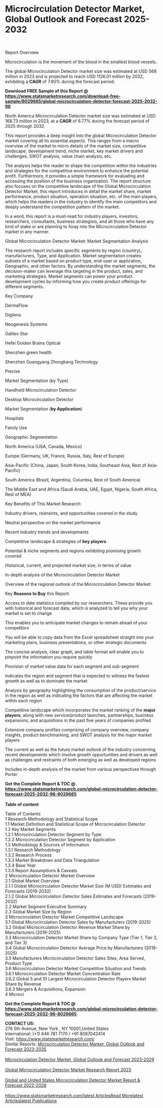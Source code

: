 <h1>Microcirculation Detector Market, Global Outlook and Forecast 2025-2032</h1><br/><p>Report Overview</p><p>Microcirculation is the movement of the blood in the smallest blood vessels.</p><p>The global Microcirculation Detector market size was estimated at USD 568 million in 2023 and is projected to reach USD 1126.01 million by 2032, exhibiting a <strong>CAGR</strong> of 7.90% during the forecast period.</p><p><strong>Download FREE Sample of this Report @ <a href="https://www.statsmarketresearch.com/download-free-sample/8029665/global-microcirculation-detector-forecast-2025-2032-96">https://www.statsmarketresearch.com/download-free-sample/8029665/global-microcirculation-detector-forecast-2025-2032-96</a></strong></p><p>North America Microcirculation Detector market size was estimated at USD 168.73 million in 2023, at a <strong>CAGR</strong> of 6.77% during the forecast period of 2025 through 2032.</p><p>This report provides a deep insight into the global Microcirculation Detector market covering all its essential aspects. This ranges from a macro overview of the market to micro details of the market size, competitive landscape, development trend, niche market, key market drivers and challenges, SWOT analysis, value chain analysis, etc.</p><p>The analysis helps the reader to shape the competition within the industries and strategies for the competitive environment to enhance the potential profit. Furthermore, it provides a simple framework for evaluating and accessing the position of the business organization. The report structure also focuses on the competitive landscape of the Global Microcirculation Detector Market, this report introduces in detail the market share, market performance, product situation, operation situation, etc. of the main players, which helps the readers in the industry to identify the main competitors and deeply understand the competition pattern of the market.</p><p>In a word, this report is a must-read for industry players, investors, researchers, consultants, business strategists, and all those who have any kind of stake or are planning to foray into the Microcirculation Detector market in any manner.</p><p>Global Microcirculation Detector Market: Market Segmentation Analysis</p><p>The research report includes specific segments by region (country), manufacturers, Type, and Application. Market segmentation creates subsets of a market based on product type, end-user or application, Geographic, and other factors. By understanding the market segments, the decision-maker can leverage this targeting in the product, sales, and marketing strategies. Market segments can power your product development cycles by informing how you create product offerings for different segments.</p><p>Key Company</p><p>DermaFlow</p><p>Digilens</p><p>Neogenesis Systems</p><p>Galileo Star</p><p>Hefei Golden Brains Optical</p><p>Shenzhen green health</p><p>Shenzhen Guangyang Zhongkang Technology</p><p>Precise</p><p>Market Segmentation (by Type)</p><p>Handheld Microcirculation Detector</p><p>Desktop Microcirculation Detector</p><p>Market Segmentation (<strong>by Application</strong>)</p><p>Hospitals</p><p>Family Use</p><p>Geographic Segmentation</p><p>North America (USA, Canada, Mexico)</p><p>Europe (Germany, UK, France, Russia, Italy, Rest of Europe)</p><p>Asia-Pacific (China, Japan, South Korea, India, Southeast Asia, Rest of Asia-Pacific)</p><p>South America (Brazil, Argentina, Columbia, Rest of South America)</p><p>The Middle East and Africa (Saudi Arabia, UAE, Egypt, Nigeria, South Africa, Rest of MEA)</p><p>Key Benefits of This Market Research:</p><p>Industry drivers, restraints, and opportunities covered in the study</p><p>Neutral perspective on the market performance</p><p>Recent industry trends and developments</p><p>Competitive landscape & strategies of <strong>key players</strong></p><p>Potential & niche segments and regions exhibiting promising growth covered</p><p>Historical, current, and projected market size, in terms of value</p><p>In-depth analysis of the Microcirculation Detector Market</p><p>Overview of the regional outlook of the Microcirculation Detector Market:</p><p>Key <strong>Reasons to Buy</strong> this Report:</p><p>Access to date statistics compiled by our researchers. These provide you with historical and forecast data, which is analyzed to tell you why your market is set to change</p><p>This enables you to anticipate market changes to remain ahead of your competitors</p><p>You will be able to copy data from the Excel spreadsheet straight into your marketing plans, business presentations, or other strategic documents</p><p>The concise analysis, clear graph, and table format will enable you to pinpoint the information you require quickly</p><p>Provision of market value data for each segment and sub-segment</p><p>Indicates the region and segment that is expected to witness the fastest growth as well as to dominate the market</p><p>Analysis by geography highlighting the consumption of the product/service in the region as well as indicating the factors that are affecting the market within each region</p><p>Competitive landscape which incorporates the market ranking of the <strong>major players</strong>, along with new service/product launches, partnerships, business expansions, and acquisitions in the past five years of companies profiled</p><p>Extensive company profiles comprising of company overview, company insights, product benchmarking, and SWOT analysis for the major market players</p><p>The current as well as the future market outlook of the industry concerning recent developments which involve growth opportunities and drivers as well as challenges and restraints of both emerging as well as developed regions</p><p>Includes in-depth analysis of the market from various perspectives through Porter</p><div><b>Get the Complete Report & TOC @ <a href="https://www.statsmarketresearch.com/global-microcirculation-detector-forecast-2025-2032-96-8029665">https://www.statsmarketresearch.com/global-microcirculation-detector-forecast-2025-2032-96-8029665</a></b></div><br><b>Table of content</b><p>Table of Contents<br />1 Research Methodology and Statistical Scope<br />1.1 Market Definition and Statistical Scope of Microcirculation Detector<br />1.2 Key Market Segments<br />1.2.1 Microcirculation Detector Segment by Type<br />1.2.2 Microcirculation Detector Segment by Application<br />1.3 Methodology & Sources of Information<br />1.3.1 Research Methodology<br />1.3.2 Research Process<br />1.3.3 Market Breakdown and Data Triangulation<br />1.3.4 Base Year<br />1.3.5 Report Assumptions & Caveats<br />2 Microcirculation Detector Market Overview<br />2.1 Global Market Overview<br />2.1.1 Global Microcirculation Detector Market Size (M USD) Estimates and Forecasts (2019-2032)<br />2.1.2 Global Microcirculation Detector Sales Estimates and Forecasts (2019-2032)<br />2.2 Market Segment Executive Summary<br />2.3 Global Market Size by Region<br />3 Microcirculation Detector Market Competitive Landscape<br />3.1 Global Microcirculation Detector Sales by Manufacturers (2019-2025)<br />3.2 Global Microcirculation Detector Revenue Market Share by Manufacturers (2019-2025)<br />3.3 Microcirculation Detector Market Share by Company Type (Tier 1, Tier 2, and Tier 3)<br />3.4 Global Microcirculation Detector Average Price by Manufacturers (2019-2025)<br />3.5 Manufacturers Microcirculation Detector Sales Sites, Area Served, Product Type<br />3.6 Microcirculation Detector Market Competitive Situation and Trends<br />3.6.1 Microcirculation Detector Market Concentration Rate<br />3.6.2 Global 5 and 10 Largest Microcirculation Detector Players Market Share by Revenue<br />3.6.3 Mergers & Acquisitions, Expansion<br />4 Microci<br><div><b>Get the Complete Report & TOC @ <a href="https://www.statsmarketresearch.com/global-microcirculation-detector-forecast-2025-2032-96-8029665">https://www.statsmarketresearch.com/global-microcirculation-detector-forecast-2025-2032-96-8029665</a></b></div></p> <b>CONTACT US:</b><br>276 5th Avenue, New York , NY 10001,United States<br>International: (+1) 646 781 7170 / +91 8087042414<br>Visit: <a href="https://www.statsmarketresearch.com/">https://www.statsmarketresearch.com/</a><br>Similar Reports: <a href="https://www.statsmarketresearch.com/global-microcirculation-detector-forecast-2025-2032-96-8029665">Microcirculation Detector Market, Global Outlook and Forecast 2023-2035</a><br/><br/><a href="https://www.statsmarketresearch.com/global-microcirculation-detector-forecast-2025-2032-96-8029665">Microcirculation Detector Market, Global Outlook and Forecast 2023-2029</a><br/><br/><a href="https://www.statsmarketresearch.com/global-microcirculation-detector-forecast-2025-2032-96-8029665">Global Microcirculation Detector Market Research Report 2023</a><br/><br/><a href="https://www.statsmarketresearch.com/global-microcirculation-detector-forecast-2025-2032-96-8029665">Global and United States Microcirculation Detector Market Report & Forecast 2022-2028</a><br/><br/><a href="https://gyeongbokgung.com">https://www.statsmarketresearch.com/</a><a href="https://hallyeomaritime.com">latest Articles</a><a href="https://jingwansa.com">Read More</a><a href=https://nguoiviet.jp/">latest Articles</a><a href="https://www.intelmarketresearch.com/">latest Publications</a>